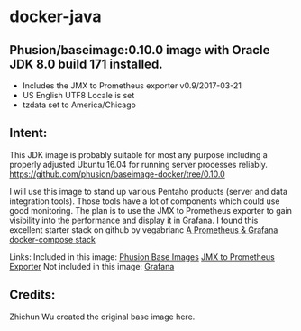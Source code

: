 # docker-java
## Phusion/baseimage:0.10.0 image with Oracle JDK 8.0 build 171 installed.

* Includes the JMX to Prometheus exporter v0.9/2017-03-21
* US English UTF8 Locale is set
* tzdata set to America/Chicago

## Intent:
This JDK image is probably suitable for most any purpose including a properly adjusted Ubuntu 16.04 for running server processes reliably.
https://github.com/phusion/baseimage-docker/tree/0.10.0

I will use this image to stand up various Pentaho products (server and data integration tools). Those tools have a lot of components which could use good monitoring. The plan is to use the JMX to Prometheus exporter to gain visibility into the performance and display it in Grafana. I found this excellent starter stack on github by vegabrianc [A Prometheus & Grafana docker-compose stack](https://github.com/vegasbrianc/prometheus)

Links:
Included in this image:
    [Phusion Base Images](https://github.com/phusion/baseimage-docker/releases)
    [JMX to Prometheus Exporter](https://github.com/prometheus/jmx_exporter/releases)
Not included in this image:
    [Grafana](https://grafana.com/dashboards/893)

## Credits:
Zhichun Wu created the original base image here.

